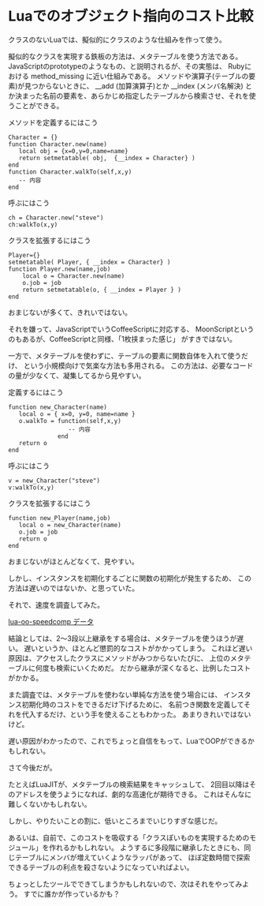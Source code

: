 Luaでのオブジェクト指向のコスト比較
====

クラスのないLuaでは、擬似的にクラスのような仕組みを作って使う。

擬似的なクラスを実現する鉄板の方法は、メタテーブルを使う方法である。
JavaScriptのprototypeのようなもの、と説明されるが、その実態は、
Rubyにおける method_missing に近い仕組みである。
メソッドや演算子(テーブルの要素)が見つからないときに、 __add (加算演算子)とか  __index (メンバ名解決)
とか決まった名前の要素を、あらかじめ指定したテーブルから検索させ、それを使うことができる。

メソッドを定義するにはこう

    Character = {}
    function Character.new(name)
       local obj = {x=0,y=0,name=name}
       return setmetatable( obj,  {__index = Character} )
    end
    function Character.walkTo(self,x,y)
       -- 内容
    end

呼ぶにはこう

    ch = Character.new("steve")
    ch:walkTo(x,y)

クラスを拡張するにはこう

    Player={}
    setmetatable( Player, { __index = Character} )
    function Player.new(name,job)
        local o = Character.new(name)
        o.job = job
        return setmetatable(o, { __index = Player } )
    end


おまじないが多くて、きれいではない。

それを嫌って、JavaScriptでいうCoffeeScriptに対応する、
MoonScriptというのもあるが、CoffeeScriptと同様、「1枚挟まった感じ」
がすきではない。

一方で、メタテーブルを使わずに、テーブルの要素に関数自体を入れて使うだけ、
という小規模向けで気楽な方法も多用される。
この方法は、必要なコードの量が少なくて、凝集してるから見やすい。

定義するにはこう

    function new_Character(name)
       local o = { x=0, y=0, name=name }
       o.walkTo = function(self,x,y)
                     -- 内容
                  end
       return o
    end

呼ぶにはこう

    v = new_Character("steve")
    v:walkTo(x,y)

クラスを拡張するにはこう

    function new_Player(name,job)
       local o = new_Character(name)
       o.job = job
       return o
    end

おまじないがほとんどなくて、見やすい。

しかし、インスタンスを初期化するごとに関数の初期化が発生するため、
この方法は遅いのではないか、と思っていた。

それで、速度を調査してみた。

[lua-oo-speedcomp データ](https://github.com/kengonakajima/lua-oo-speedcomp)

結論としては、2〜3段以上継承をする場合は、メタテーブルを使うほうが遅い。
遅いというか、ほとんど懲罰的なコストがかかってしまう。
これほど遅い原因は、アクセスしたクラスにメソッドがみつからないたびに、
上位のメタテーブルに何度も検索にいくためだ。
だから継承が深くなると、比例したコストがかかる。

また調査では、メタテーブルを使わない単純な方法を使う場合には、
インスタンス初期化時のコストをできるだけ下げるために、
名前つき関数を定義してそれを代入するだけ、という手を使えることもわかった。
あまりきれいではないけど。

遅い原因がわかったので、これでちょっと自信をもって、LuaでOOPができるかもしれない。


さて今後だが。

たとえばLuaJITが、メタテーブルの検索結果をキャッシュして、
2回目以降はそのアドレスを使うようになれば、劇的な高速化が期待できる。
これはそんなに難しくないかもしれない。

しかし、やりたいことの割に、低いところまでいじりすぎな感じだ。

あるいは、自前で、このコストを吸収する「クラスぽいものを実現するためのモジュール」を作れるかもしれない。
ようするに多段階に継承したときにも、同じテーブルにメンバが増えていくようなラッパがあって、
ほぼ定数時間で探索できるテーブルの利点を殺さないようになっていればよい。

ちょっとしたツールでできてしまうかもしれないので、次はそれをやってみよう。
すでに誰かが作っているかも？




